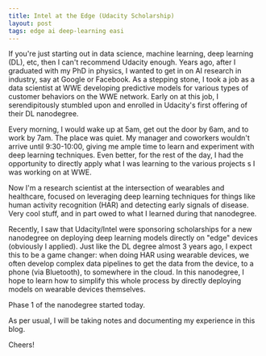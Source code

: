 ```yaml
---
title: Intel at the Edge (Udacity Scholarship)
layout: post
tags: edge ai deep-learning easi
---
```


If you're just starting out in data science, machine learning, deep learning (DL), etc, then I can't recommend Udacity 
enough.  Years ago, after I graduated with my PhD in physics, I wanted to get in on AI research in industry, say at
Google or Facebook.  As a stepping stone, I took a job as a data scientist at WWE developing predictive models
for various types of customer behaviors on the WWE network.  Early on at this job, I serendipitously stumbled upon and 
enrolled in Udacity's first offering of their DL nanodegree.  

Every morning, I would wake up at 5am, get out the door by 6am, and to work by 7am.  The place was quiet.  My 
manager and coworkers wouldn't arrive until 9:30-10:00, giving me ample time to learn and experiment with 
deep learning techniques.  Even better, for the rest of the day,  I had the opportunity to directly apply what I 
was learning to the various projects s I was working on at WWE.  

Now I'm a research scientist at the intersection of wearables and healthcare, focused on leveraging deep learning
techniques for things like human activity recognition (HAR) and detecting early signals of disease.  Very cool stuff, and 
in part owed to what I learned during that nanodegree.  

Recently, I saw that Udacity/Intel were sponsoring scholarships for a new nanodegree on deploying deep learning models 
directly on "edge" devices (obviously I applied).  Just like the DL degree almost 3 years ago, I expect this to be a 
game changer:  when doing HAR using wearable devices, we often develop complex data pipelines to get the data from the 
device, to a phone (via Bluetooth), to somewhere in the cloud. In this nanodegree, I hope to learn how to simplify this 
whole process by directly deploying models on wearable devices themselves.

Phase 1 of the nanodegree started today.  

As per usual, I will be taking notes and documenting my experience in this blog.

Cheers!
